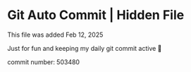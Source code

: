 # Git Auto Commit | Hidden File

This file was added Feb 12, 2025

Just for fun and keeping my daily git commit active 🤪

commit number: 503480
